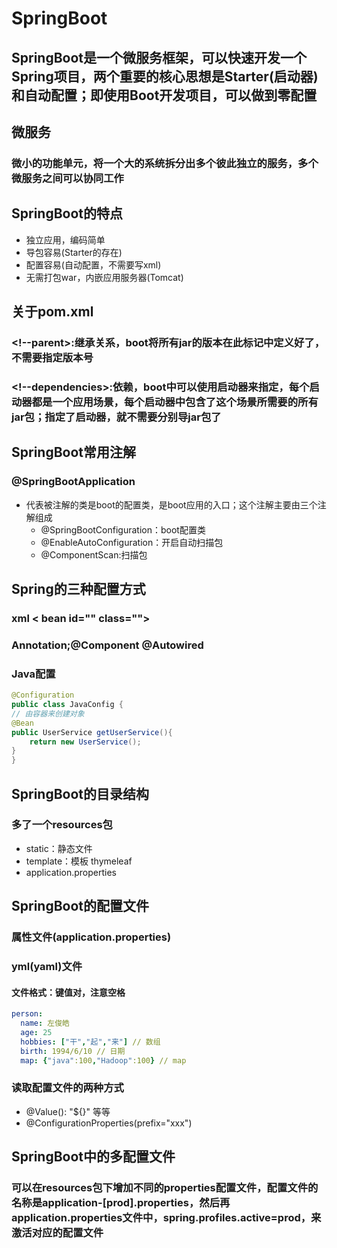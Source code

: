 # SpringBoot
## SpringBoot是一个微服务框架，可以快速开发一个Spring项目，两个重要的核心思想是Starter(启动器)和自动配置；即使用Boot开发项目，可以做到零配置
## 微服务
### 微小的功能单元，将一个大的系统拆分出多个彼此独立的服务，多个微服务之间可以协同工作
## SpringBoot的特点
- 独立应用，编码简单
- 导包容易(Starter的存在)
- 配置容易(自动配置，不需要写xml)
- 无需打包war，内嵌应用服务器(Tomcat)
## 关于pom.xml
### <!--parent>:继承关系，boot将所有jar的版本在此标记中定义好了，不需要指定版本号
### <!--dependencies>:依赖，boot中可以使用启动器来指定，每个启动器都是一个应用场景，每个启动器中包含了这个场景所需要的所有jar包；指定了启动器，就不需要分别导jar包了
## SpringBoot常用注解
### @SpringBootApplication
- 代表被注解的类是boot的配置类，是boot应用的入口；这个注解主要由三个注解组成
  - @SpringBootConfiguration：boot配置类
  - @EnableAutoConfiguration：开启自动扫描包
  - @ComponentScan:扫描包
## Spring的三种配置方式
### xml < bean id="" class="">
### Annotation;@Component @Autowired
### Java配置
```Java
@Configuration
public class JavaConfig {
// 由容器来创建对象
@Bean
public UserService getUserService(){
	return new UserService();
}
}
```
## SpringBoot的目录结构
### 多了一个resources包
- static：静态文件
- template：模板 thymeleaf
- application.properties
## SpringBoot的配置文件
### 属性文件(application.properties)
### yml(yaml)文件
#### 文件格式：键值对，注意空格
```yml
person:
  name: 左俊皓
  age: 25
  hobbies: ["干","起","来"] // 数组
  birth: 1994/6/10 // 日期
  map: {"java":100,"Hadoop":100} // map
```
### 读取配置文件的两种方式
- @Value(): "${}" 等等
- @ConfigurationProperties(prefix="xxx")
## SpringBoot中的多配置文件
### 可以在resources包下增加不同的properties配置文件，配置文件的名称是application-[prod].properties，然后再application.properties文件中，spring.profiles.active=prod，来激活对应的配置文件